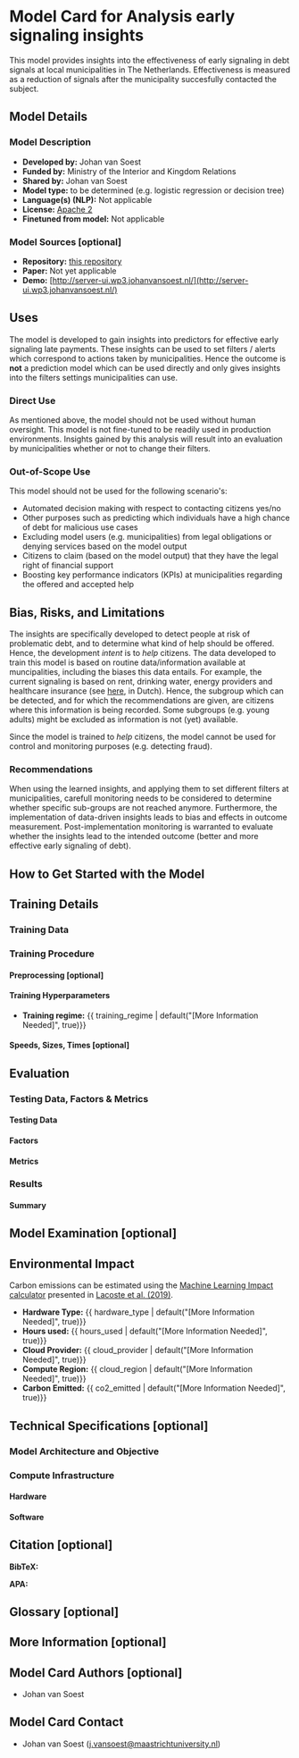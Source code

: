 <!-- 
# For reference on model card metadata, see the spec: https://github.com/huggingface/hub-docs/blob/main/modelcard.md?plain=1
# Doc / guide: https://huggingface.co/docs/hub/model-cards
-->

# Model Card for Analysis early signaling insights

<!-- Provide a quick summary of what the model is/does. -->

This model provides insights into the effectiveness of early signaling in debt signals at local municipalities in The Netherlands. Effectiveness is measured as a reduction of signals after the municipality succesfully contacted the subject.

## Model Details

### Model Description

<!-- Provide a longer summary of what this model is. -->

- **Developed by:** Johan van Soest
- **Funded by:** Ministry of the Interior and Kingdom Relations
- **Shared by:** Johan van Soest
- **Model type:** to be determined (e.g. logistic regression or decision tree)
- **Language(s) (NLP):** Not applicable
- **License:** [Apache 2](LICENSE)
- **Finetuned from model:** Not applicable

### Model Sources [optional]

<!-- Provide the basic links for the model. -->

- **Repository:** [this repository](../)
- **Paper:** Not yet applicable
- **Demo:** [http://server-ui.wp3.johanvansoest.nl/](http://server-ui.wp3.johanvansoest.nl/)

## Uses

<!-- Address questions around how the model is intended to be used, including the foreseeable users of the model and those affected by the model. -->
The model is developed to gain insights into predictors for effective early signaling late payments. These insights can be used to set filters / alerts which correspond to actions taken by municipalities. Hence the outcome is **not** a prediction model which can be used directly and only gives insights into the filters settings municipalities can use.

### Direct Use

<!-- This section is for the model use without fine-tuning or plugging into a larger ecosystem/app. -->
As mentioned above, the model should not be used without human oversight. This model is not fine-tuned to be readily used in production environments. Insights gained by this analysis will result into an evaluation by municipalities whether or not to change their filters.

### Out-of-Scope Use

<!-- This section addresses misuse, malicious use, and uses that the model will not work well for. -->
This model should not be used for the following scenario's:

- Automated decision making with respect to contacting citizens yes/no
- Other purposes such as predicting which individuals have a high chance of debt for malicious use cases
- Excluding model users (e.g. municipalities) from legal obligations or denying services based on the model output
- Citizens to claim (based on the model output) that they have the legal right of financial support
- Boosting key performance indicators (KPIs) at municipalities regarding the offered and accepted help

## Bias, Risks, and Limitations

<!-- This section is meant to convey both technical and sociotechnical limitations. -->
The insights are specifically developed to detect people at risk of problematic debt, and to determine what kind of help should be offered. Hence, the development *intent* is to *help* citizens. The data developed to train this model is based on routine data/information available at muncipalities, including the biases this data entails. For example, the current signaling is based on rent, drinking water, energy providers and healthcare insurance (see [here](https://www.rijksoverheid.nl/onderwerpen/schulden/gemeenten-sneller-signaleren-van-schulden), in Dutch). Hence, the subgroup which can be detected, and for which the recommendations are given, are citizens where this information is being recorded. Some subgroups (e.g. young adults) might be excluded as information is not (yet) available.

Since the model is trained to *help* citizens, the model cannot be used for control and monitoring purposes (e.g. detecting fraud).

### Recommendations

<!-- This section is meant to convey recommendations with respect to the bias, risk, and technical limitations. -->

When using the learned insights, and applying them to set different filters at municipalities, carefull monitoring needs to be considered to determine whether specific sub-groups are not reached anymore. Furthermore, the implementation of data-driven insights leads to bias and effects in outcome measurement. Post-implementation monitoring is warranted to evaluate whether the insights lead to the intended outcome (better and more effective early signaling of debt).

## How to Get Started with the Model



## Training Details

### Training Data

<!-- This should link to a Dataset Card, perhaps with a short stub of information on what the training data is all about as well as documentation related to data pre-processing or additional filtering. -->

### Training Procedure

<!-- This relates heavily to the Technical Specifications. Content here should link to that section when it is relevant to the training procedure. -->

#### Preprocessing [optional]


#### Training Hyperparameters

- **Training regime:** {{ training_regime | default("[More Information Needed]", true)}} <!--fp32, fp16 mixed precision, bf16 mixed precision, bf16 non-mixed precision, fp16 non-mixed precision, fp8 mixed precision -->

#### Speeds, Sizes, Times [optional]

<!-- This section provides information about throughput, start/end time, checkpoint size if relevant, etc. -->

## Evaluation

<!-- This section describes the evaluation protocols and provides the results. -->

### Testing Data, Factors & Metrics

#### Testing Data

<!-- This should link to a Dataset Card if possible. -->


#### Factors

<!-- These are the things the evaluation is disaggregating by, e.g., subpopulations or domains. -->


#### Metrics

<!-- These are the evaluation metrics being used, ideally with a description of why. -->


### Results


#### Summary


## Model Examination [optional]

<!-- Relevant interpretability work for the model goes here -->


## Environmental Impact

<!-- Total emissions (in grams of CO2eq) and additional considerations, such as electricity usage, go here. Edit the suggested text below accordingly -->

Carbon emissions can be estimated using the [Machine Learning Impact calculator](https://mlco2.github.io/impact#compute) presented in [Lacoste et al. (2019)](https://arxiv.org/abs/1910.09700).

- **Hardware Type:** {{ hardware_type | default("[More Information Needed]", true)}}
- **Hours used:** {{ hours_used | default("[More Information Needed]", true)}}
- **Cloud Provider:** {{ cloud_provider | default("[More Information Needed]", true)}}
- **Compute Region:** {{ cloud_region | default("[More Information Needed]", true)}}
- **Carbon Emitted:** {{ co2_emitted | default("[More Information Needed]", true)}}

## Technical Specifications [optional]

### Model Architecture and Objective

### Compute Infrastructure

#### Hardware


#### Software

## Citation [optional]

<!-- If there is a paper or blog post introducing the model, the APA and Bibtex information for that should go in this section. -->

**BibTeX:**

**APA:**


## Glossary [optional]

<!-- If relevant, include terms and calculations in this section that can help readers understand the model or model card. -->

## More Information [optional]


## Model Card Authors [optional]

- Johan van Soest

## Model Card Contact

- Johan van Soest (j.vansoest@maastrichtuniversity.nl)
